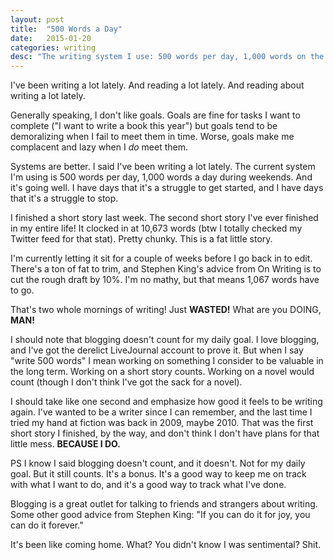 ```yaml
---
layout: post
title:  "500 Words a Day"
date:   2015-01-20
categories: writing
desc: "The writing system I use: 500 words per day, 1,000 words on the weekends. Here's how it's working out so far."
---
```


I've been writing a lot lately. And reading a lot lately. And reading about writing a lot lately.

Generally speaking, I don't like goals. Goals are fine for tasks I want to complete ("I want to write a book this year") but goals tend to be demoralizing when I fail to meet them in time. Worse, goals make me complacent and lazy when I *do* meet them.

Systems are better. I said I've been writing a lot lately. The current system I'm using is 500 words per day, 1,000 words a day during weekends. And it's going well. I have days that it's a struggle to get started, and I have days that it's a struggle to stop.

I finished a short story last week. The second short story I've ever finished in my entire life! It clocked in at 10,673 words (btw I totally checked my Twitter feed for that stat). Pretty chunky. This is a fat little story.

I'm currently letting it sit for a couple of weeks before I go back in to edit. There's a ton of fat to trim, and Stephen King's advice from On Writing is to cut the rough draft by 10%. I'm no mathy, but that means 1,067 words have to go.

That's two whole mornings of writing! Just **WASTED!** What are you DOING, **MAN!**

I should note that blogging doesn't count for my daily goal. I love blogging, and I've got the derelict LiveJournal account to prove it. But when I say "write 500 words" I mean working on something I consider to be valuable in the long term. Working on a short story counts. Working on a novel would count (though I don't think I've got the sack for a novel).

I should take like one second and emphasize how good it feels to be writing again. I've wanted to be a writer since I can remember, and the last time I tried my hand at fiction was back in 2009, maybe 2010. That was the first short story I finished, by the way, and don't think I don't have plans for that little mess. **BECAUSE I DO.**

PS I know I said blogging doesn't count, and it doesn't. Not for my daily goal. But it still counts. It's a bonus. It's a good way to keep me on track with what I want to do, and it's a good way to track what I've done.

Blogging is a great outlet for talking to friends and strangers about writing. Some other good advice from Stephen King: "If you can do it for joy, you can do it forever."

It's been like coming home. What? You didn't know I was sentimental? Shit.
